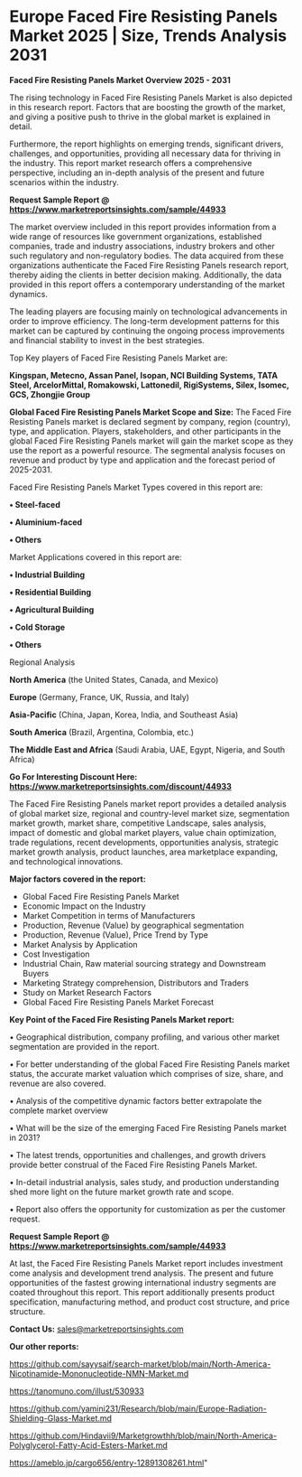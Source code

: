 # Europe Faced Fire Resisting Panels Market 2025 | Size, Trends Analysis 2031

<Strong> Faced Fire Resisting Panels Market Overview 2025 - 2031</strong>

The rising technology in Faced Fire Resisting Panels Market is also depicted in this research report. Factors that are boosting the growth of the market, and giving a positive push to thrive in the global market is explained in detail.

Furthermore, the report highlights on emerging trends, significant drivers, challenges, and opportunities, providing all necessary data for thriving in the industry. This report market research offers a comprehensive perspective, including an in-depth analysis of the present and future scenarios within the industry.

<strong>Request Sample Report @ <a href=https://www.marketreportsinsights.com/sample/44933>https://www.marketreportsinsights.com/sample/44933</a></strong>

The market overview included in this report provides information from a wide range of resources like government organizations, established companies, trade and industry associations, industry brokers and other such regulatory and non-regulatory bodies. The data acquired from these organizations authenticate the Faced Fire Resisting Panels research report, thereby aiding the clients in better decision making. Additionally, the data provided in this report offers a contemporary understanding of the market dynamics.

The leading players are focusing mainly on technological advancements in order to improve efficiency. The long-term development patterns for this market can be captured by continuing the ongoing process improvements and financial stability to invest in the best strategies.

Top Key players of Faced Fire Resisting Panels Market are:

<strong>Kingspan, Metecno, Assan Panel, Isopan, NCI Building Systems, TATA Steel, ArcelorMittal, Romakowski, Lattonedil, RigiSystems, Silex, Isomec, GCS, Zhongjie Group</strong>

<strong><b>Global Faced Fire Resisting Panels Market Scope and Size:</b></strong>
The Faced Fire Resisting Panels market is declared segment by company, region (country), type, and application. Players, stakeholders, and other participants in the global Faced Fire Resisting Panels market will gain the market scope as they use the report as a powerful resource. The segmental analysis focuses on revenue and product by type and application and the forecast period of 2025-2031.

Faced Fire Resisting Panels Market Types covered in this report are:

<strong>•  Steel-faced

•  Aluminium-faced

•  Others</strong>

Market Applications covered in this report are:

<strong>•  Industrial Building

•  Residential Building

•  Agricultural Building

•  Cold Storage

•  Others</strong> 

Regional Analysis

<strong>North America</strong> (the United States, Canada, and Mexico)

<strong>Europe</strong> (Germany, France, UK, Russia, and Italy)

<strong>Asia-Pacific</strong> (China, Japan, Korea, India, and Southeast Asia)

<strong>South America</strong> (Brazil, Argentina, Colombia, etc.)

<strong>The Middle East and Africa</strong> (Saudi Arabia, UAE, Egypt, Nigeria, and South Africa)

<strong>Go For Interesting Discount Here: <a href=https://www.marketreportsinsights.com/discount/44933>https://www.marketreportsinsights.com/discount/44933</a></strong>

The Faced Fire Resisting Panels market report provides a detailed analysis of global market size, regional and country-level market size, segmentation market growth, market share, competitive Landscape, sales analysis, impact of domestic and global market players, value chain optimization, trade regulations, recent developments, opportunities analysis, strategic market growth analysis, product launches, area marketplace expanding, and technological innovations.

<strong><b>Major factors covered in the report:</b></strong>
<ul>
  <li>Global Faced Fire Resisting Panels Market </li>
  <li>Economic Impact on the Industry</li>
  <li>Market Competition in terms of Manufacturers</li>
  <li>Production, Revenue (Value) by geographical segmentation</li>
  <li>Production, Revenue (Value), Price Trend by Type</li>
  <li>Market Analysis by Application</li>
  <li>Cost Investigation</li>
  <li>Industrial Chain, Raw material sourcing strategy and Downstream Buyers</li>
  <li>Marketing Strategy comprehension, Distributors and Traders</li>
  <li>Study on Market Research Factors</li>
  <li>Global Faced Fire Resisting Panels Market Forecast</li>
</ul>

<strong><b>Key Point of the Faced Fire Resisting Panels Market report:</b></strong>

• Geographical distribution, company profiling, and various other market segmentation are provided in the report.

• For better understanding of the global Faced Fire Resisting Panels market status, the accurate market valuation which comprises of size, share, and revenue are also covered.

• Analysis of the competitive dynamic factors better extrapolate the complete market overview

• What will be the size of the emerging Faced Fire Resisting Panels market in 2031?

• The latest trends, opportunities and challenges, and growth drivers provide better construal of the Faced Fire Resisting Panels Market.

• In-detail industrial analysis, sales study, and production understanding shed more light on the future market growth rate and scope.

• Report also offers the opportunity for customization as per the customer request.

<strong>Request Sample Report @ <a href=https://www.marketreportsinsights.com/sample/44933>https://www.marketreportsinsights.com/sample/44933</a></strong>

At last, the Faced Fire Resisting Panels Market report includes investment come analysis and development trend analysis. The present and future opportunities of the fastest growing international industry segments are coated throughout this report. This report additionally presents product specification, manufacturing method, and product cost structure, and price structure.

<strong>Contact Us:</strong>
sales@marketreportsinsights.com

<strong>Our other reports:</strong>

<a href=https://github.com/sayysaif/search-market/blob/main/North-America-Nicotinamide-Mononucleotide-NMN-Market.md>https://github.com/sayysaif/search-market/blob/main/North-America-Nicotinamide-Mononucleotide-NMN-Market.md</a>

<a href=https://tanomuno.com/illust/530933>https://tanomuno.com/illust/530933</a>

<a href=https://github.com/yamini231/Research/blob/main/Europe-Radiation-Shielding-Glass-Market.md>https://github.com/yamini231/Research/blob/main/Europe-Radiation-Shielding-Glass-Market.md</a>

<a href=https://github.com/Hindavii9/Marketgrowthh/blob/main/North-America-Polyglycerol-Fatty-Acid-Esters-Market.md>https://github.com/Hindavii9/Marketgrowthh/blob/main/North-America-Polyglycerol-Fatty-Acid-Esters-Market.md</a>

<a href=https://ameblo.jp/cargo656/entry-12891308261.html>https://ameblo.jp/cargo656/entry-12891308261.html</a>"
